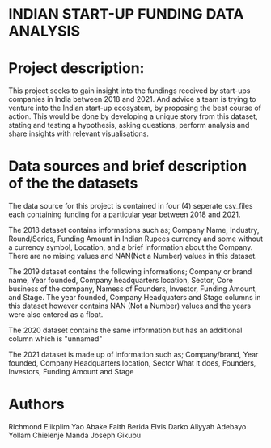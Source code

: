 # INDIAN START-UP  FUNDING DATA ANALYSIS

# Project description:
This project seeks to gain insight into the fundings received by start-ups companies in India between 2018 and 2021.
And advice a team is trying to venture into the Indian start-up ecosystem, by proposing the best course of action. This would be done by developing a unique story from this dataset, stating and testing a hypothesis, asking questions, perform analysis and share insights with relevant visualisations.

# Data sources and brief description of the the datasets 
The data source for this project is contained in four (4) seperate csv_files each containing funding for a particular year between 
2018 and 2021. 

The 2018 dataset contains informations such as;
Company Name, Industry,	Round/Series, Funding Amount in Indian Rupees currency and some without a currency symbol, Location, and a brief information about the Company.
There are no mising values and NAN(Not a Number) values in this dataset.

The 2019 dataset contains the following informations;
Company or brand name,  Year founded, Company headquarters location, 	Sector,	Core business of the company, Namess of Founders,	Investor, Funding Amount, and Stage.
The year founded, Company Headquaters and Stage columns in this dataset however contains NAN (Not a Number) values and the years were also entered as a float. 

The 2020 dataset contains the same information but has an additional column which is "unnamed"  

The 2021 dataset is made up of information such as;
Company/brand, Year founded, Company Headquarters location,	Sector	What it does, Founders,	Investors, Funding Amount and Stage


# Authors
Richmond Elikplim Yao Abake
Faith Berida
Elvis Darko
Aliyyah Adebayo
Yollam Chielenje Manda
Joseph Gikubu















